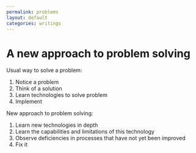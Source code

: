 ```yaml
---
permalink: problems
layout: default
categories: writings
---
```


# A new approach to problem solving

Usual way to solve a problem:

1. Notice a problem
2. Think of a solution
3. Learn technologies to solve problem
4. Implement

New approach to problem solving:

1. Learn new technologies in depth
2. Learn the capabilities and limitations of this technology
3. Observe deficiencies in processes that have not yet been improved
4. Fix it
